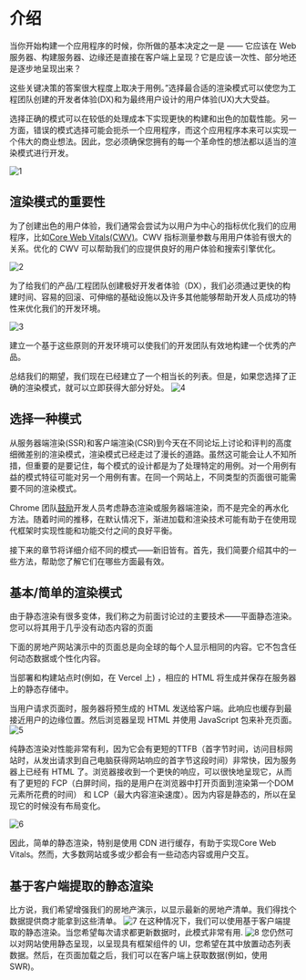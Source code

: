 # 介绍
当你开始构建一个应用程序的时候，你所做的基本决定之一是 —— 它应该在 Web 服务器、构建服务器、边缘还是直接在客户端上呈现？它是应该一次性、部分地还是逐步地呈现出来？

这些关键决策的答案很大程度上取决于用例。”选择最合适的渲染模式可以使您为工程团队创建的开发者体验(DX)和为最终用户设计的用户体验(UX)大大受益。

选择正确的模式可以在较低的处理成本下实现更快的构建和出色的加载性能。另一方面，错误的模式选择可能会扼杀一个应用程序，而这个应用程序本来可以实现一个伟大的商业想法。因此，您必须确保您拥有的每一个革命性的想法都以适当的渲染模式进行开发。

![1](../rendring-patterns/imgs/introduce-1.png)

## 渲染模式的重要性
为了创建出色的用户体验，我们通常会尝试为以用户为中心的指标优化我们的应用程序，比如[Core Web Vitals(CWV)](https://web.dev/vitals/)。CWV 指标测量参数与用用户体验有很大的关系。优化的 CWV 可以帮助我们的应提供良好的用户体验和搜索引擎优化。

![2](../rendring-patterns/imgs/introduce-2.png)

为了给我们的产品/工程团队创建极好开发者体验（DX），我们必须通过更快的构建时间、容易的回滚、可伸缩的基础设施以及许多其他能够帮助开发人员成功的特性来优化我们的开发环境。

![3](../rendring-patterns/imgs/introduce-3.png)

建立一个基于这些原则的开发环境可以使我们的开发团队有效地构建一个优秀的产品。

总结我们的期望，我们现在已经建立了一个相当长的列表。但是，如果您选择了正确的渲染模式，就可以立即获得大部分好处。
![4](../rendring-patterns/imgs/introduce-4.png)

## 选择一种模式

从服务器端渲染(SSR)和客户端渲染(CSR)到今天在不同论坛上讨论和评判的高度细微差别的渲染模式，渲染模式已经走过了漫长的道路。虽然这可能会让人不知所措，但重要的是要记住，每个模式的设计都是为了处理特定的用例。对一个用例有益的模式特征可能对另一个用例有害。在同一个网站上，不同类型的页面很可能需要不同的渲染模式。

Chrome 团队[鼓励](https://web.dev/rendering-on-the-web/)开发人员考虑静态渲染或服务器端渲染，而不是完全的再水化方法。随着时间的推移，在默认情况下，渐进加载和渲染技术可能有助于在使用现代框架时实现性能和功能交付之间的良好平衡。

接下来的章节将详细介绍不同的模式——新旧皆有。首先，我们简要介绍其中的一些方法，帮助您了解它们在哪些方面最有效。

## 基本/简单的渲染模式
由于静态渲染有很多变体，我们称之为前面讨论过的主要技术——平面静态渲染。您可以将其用于几乎没有动态内容的页面

下面的房地产网站演示中的页面总是向全球的每个人显示相同的内容。它不包含任何动态数据或个性化内容。

当部署和构建站点时(例如，在 Vercel 上) ，相应的 HTML 将生成并保存在服务器上的静态存储中。

当用户请求页面时，服务器将预生成的 HTML 发送给客户端。此响应也缓存到最接近用户的边缘位置。然后浏览器呈现 HTML 并使用 JavaScript 包来补充页面。
![5](../rendring-patterns/imgs/introduce-5.png)

纯静态渲染对性能非常有利，因为它会有更短的TTFB（首字节时间，访问目标网站时，从发出请求到自己电脑获得网站响应的首字节这段时间）非常快，因为服务器上已经有 HTML 了。浏览器接收到一个更快的响应，可以很快地呈现它，从而有了更短的 FCP（白屏时间，指的是用户在浏览器中打开页面到渲染第一个DOM元素所花费的时间） 和 LCP（最大内容渲染速度）。因为内容是静态的，所以在呈现它的时候没有布局变化。

![6](../rendring-patterns/imgs/introduce-6.png)

因此，简单的静态渲染，特别是使用 CDN 进行缓存，有助于实现Core Web Vitals。然而，大多数网站或多或少都会有一些动态内容或用户交互。

## 基于客户端提取的静态渲染

比方说，我们希望增强我们的房地产演示，以显示最新的房地产清单。我们得找个数据提供商才能拿到这些清单。
![7](../rendring-patterns/imgs/introduce-7.png)
在这种情况下，我们可以使用基于客户端提取的静态渲染。当您希望每次请求都更新数据时，此模式非常有用.
![8](../rendring-patterns/imgs/introduce-8.png)
您仍然可以对网站使用静态呈现，以呈现具有框架组件的 UI，您希望在其中放置动态列表数据。然后，在页面加载之后，我们可以在客户端上获取数据(例如，使用 SWR)。
